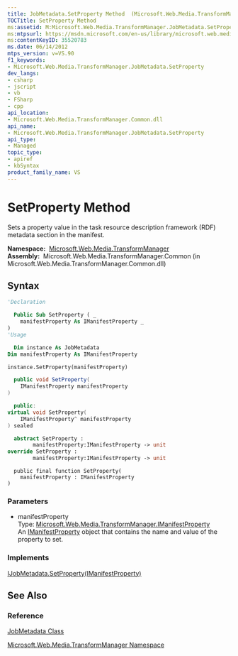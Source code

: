 ```yaml
---
title: JobMetadata.SetProperty Method  (Microsoft.Web.Media.TransformManager)
TOCTitle: SetProperty Method
ms:assetid: M:Microsoft.Web.Media.TransformManager.JobMetadata.SetProperty(Microsoft.Web.Media.TransformManager.IManifestProperty)
ms:mtpsurl: https://msdn.microsoft.com/en-us/library/microsoft.web.media.transformmanager.jobmetadata.setproperty(v=VS.90)
ms:contentKeyID: 35520783
ms.date: 06/14/2012
mtps_version: v=VS.90
f1_keywords:
- Microsoft.Web.Media.TransformManager.JobMetadata.SetProperty
dev_langs:
- csharp
- jscript
- vb
- FSharp
- cpp
api_location:
- Microsoft.Web.Media.TransformManager.Common.dll
api_name:
- Microsoft.Web.Media.TransformManager.JobMetadata.SetProperty
api_type:
- Managed
topic_type:
- apiref
- kbSyntax
product_family_name: VS
---
```


# SetProperty Method

Sets a property value in the task resource description framework (RDF) metadata section in the manifest.

**Namespace:**  [Microsoft.Web.Media.TransformManager](microsoft-web-media-transformmanager-namespace.md)  
**Assembly:**  Microsoft.Web.Media.TransformManager.Common (in Microsoft.Web.Media.TransformManager.Common.dll)

## Syntax

```vb
'Declaration

  Public Sub SetProperty ( _
    manifestProperty As IManifestProperty _
)
'Usage

  Dim instance As JobMetadata
Dim manifestProperty As IManifestProperty

instance.SetProperty(manifestProperty)
```

```csharp
  public void SetProperty(
    IManifestProperty manifestProperty
)
```

```cpp
  public:
virtual void SetProperty(
    IManifestProperty^ manifestProperty
) sealed
```

``` fsharp
  abstract SetProperty : 
        manifestProperty:IManifestProperty -> unit 
override SetProperty : 
        manifestProperty:IManifestProperty -> unit 
```

```jscript
  public final function SetProperty(
    manifestProperty : IManifestProperty
)
```

### Parameters

  - manifestProperty  
    Type: [Microsoft.Web.Media.TransformManager.IManifestProperty](imanifestproperty-interface-microsoft-web-media-transformmanager.md)  
    An [IManifestProperty](imanifestproperty-interface-microsoft-web-media-transformmanager.md) object that contains the name and value of the property to set.  

### Implements

[IJobMetadata.SetProperty(IManifestProperty)](ijobmetadata-setproperty-method-microsoft-web-media-transformmanager.md)  

## See Also

### Reference

[JobMetadata Class](jobmetadata-class-microsoft-web-media-transformmanager.md)

[Microsoft.Web.Media.TransformManager Namespace](microsoft-web-media-transformmanager-namespace.md)

